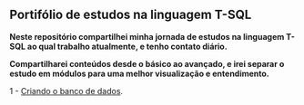 ## Portifólio de estudos na linguagem T-SQL

**Neste repositório compartilhei minha jornada de estudos na linguagem T-SQL 
ao qual trabalho atualmente, e tenho contato diário.**

**Compartilharei conteúdos desde o básico ao avançado, e irei separar 
o estudo em módulos para uma melhor visualização e entendimento.**

1 - <a href="https://github.com/Lucsakai/Portifolio_T-SQL/tree/main/CreateDatabase">Criando o banco de dados</a>.

